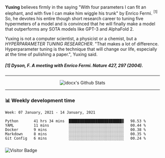 **Yuxing** believes firmly in the saying "With four parameters I can fit an elephant, and with five I can make him wiggle his trunk" by Enrico Fermi. <sup>[1]</sup> So, he devotes his entire though short research career to tuning five hypermeters of a model and is convinced that he will finally make a model that outperforms any SOTA models like GPT-3 and AlphaFold 2.

Yuxing is not a computer scientist, a physicist or a chemist, but a *HYPERPARAMETER TUNING RESEARCHER*. "That makes a lot of difference. Hyperparameter tuning is the technique that will change our life, especially at the time of pulishing a paper.", Yuxing said.

##### [1] Dyson, F. A meeting with Enrico Fermi. Nature 427, 297 (2004).

---
<div align="center">
    <img align="center" src="https://github-readme-stats.vercel.app/api?username=idocx&show_icons=true&hide_border=true" alt="idocx's Github Stats"></img>
</div>

---

### 📊 Weekly development time
<!--START_SECTION:waka-->
```text
Week: 07 January, 2021 - 14 January, 2021

Python       41 hrs 34 mins  ████████████████████████▓   98.53 % 
YAML         11 mins         ░░░░░░░░░░░░░░░░░░░░░░░░░   00.44 % 
Docker       9 mins          ░░░░░░░░░░░░░░░░░░░░░░░░░   00.38 % 
Markdown     8 mins          ░░░░░░░░░░░░░░░░░░░░░░░░░   00.35 % 
Git Config   6 mins          ░░░░░░░░░░░░░░░░░░░░░░░░░   00.24 % 
```
<!--END_SECTION:waka-->

### 

![Visitor Badge](https://visitor-badge.laobi.icu/badge?page_id=idocx.idocx)